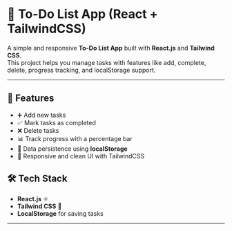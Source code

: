 # 📝 To-Do List App (React + TailwindCSS)

A simple and responsive **To-Do List App** built with **React.js** and **Tailwind CSS**.  
This project helps you manage tasks with features like add, complete, delete, progress tracking, and localStorage support.

---

## 🚀 Features

- ➕ Add new tasks
- ✅ Mark tasks as completed
- ❌ Delete tasks
- 📊 Track progress with a percentage bar
- 💾 Data persistence using **localStorage**
- 📱 Responsive and clean UI with TailwindCSS

## 🛠️ Tech Stack

- **React.js** ⚛️
- **Tailwind CSS** 🎨
- **LocalStorage** for saving tasks

---
